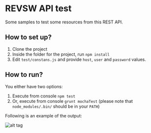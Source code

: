 # REVSW API test
Some samples to test some resources from this REST API.

## How to set up?
1. Clone the project
2. Inside the folder for the project, run `npm install`
3. Edit `test/constans.js` and provide `host`, `user` and `password` values.

## How to run?
You either have two options:

1. Execute from console `npm test`
2. Or, execute from console `grunt mochaTest` (please note that `node_modules/.bin/` should be in your `PATH`)

Following is an example of the output:

![alt tag](https://raw.githubusercontent.com/leo-fcx/revsw-api-test/master/results/results.png)

